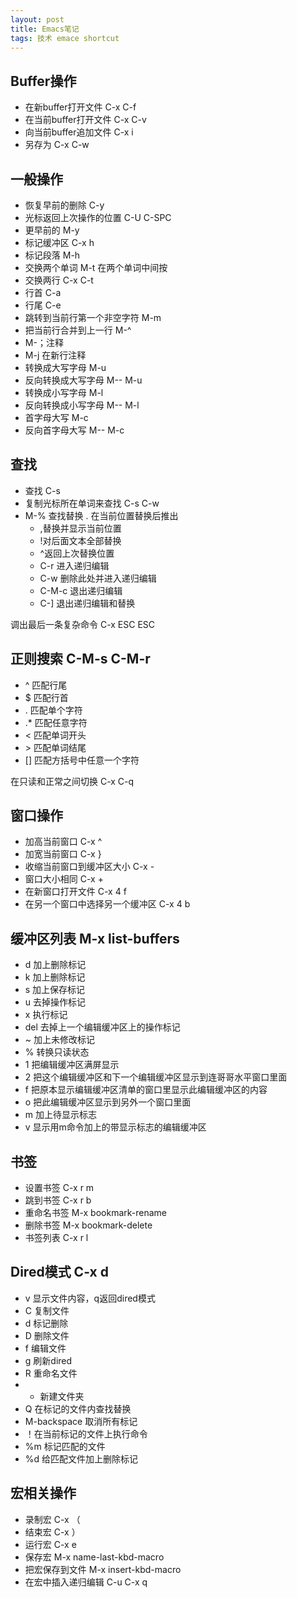 ```yaml
---
layout: post
title: Emacs笔记
tags: 技术 emace shortcut
---
```

## Buffer操作
* 在新buffer打开文件 C-x C-f
* 在当前buffer打开文件 C-x C-v
* 向当前buffer追加文件 C-x i
* 另存为 C-x C-w
<!--more-->
## 一般操作
* 恢复早前的删除 C-y
* 光标返回上次操作的位置 C-U C-SPC
* 更早前的 M-y
* 标记缓冲区 C-x h
* 标记段落 M-h
* 交换两个单词 M-t  在两个单词中间按
* 交换两行 C-x C-t
* 行首  C-a
* 行尾 C-e
* 跳转到当前行第一个非空字符 M-m
* 把当前行合并到上一行 M-^
* M-；注释
* M-j 在新行注释
* 转换成大写字母 M-u
* 反向转换成大写字母 M-- M-u
* 转换成小写字母 M-l
* 反向转换成小写字母  M-- M-l
* 首字母大写  M-c
* 反向首字母大写 M-- M-c

## 查找
* 查找 C-s
* 复制光标所在单词来查找  C-s C-w
* M-% 查找替换  . 在当前位置替换后推出
    * ,替换并显示当前位置
    * !对后面文本全部替换
    * ^返回上次替换位置
    * C-r 进入递归编辑
    * C-w 删除此处并进入递归编辑
    * C-M-c 退出递归编辑
    * C-] 退出递归编辑和替换

调出最后一条复杂命令 C-x ESC ESC

## 正则搜索  C-M-s C-M-r
* ^ 匹配行尾
* $ 匹配行首
* . 匹配单个字符
* .* 匹配任意字符
* \< 匹配单词开头
* \> 匹配单词结尾
* [] 匹配方括号中任意一个字符

在只读和正常之间切换 C-x C-q

## 窗口操作
* 加高当前窗口 C-x ^
* 加宽当前窗口 C-x }
* 收缩当前窗口到缓冲区大小  C-x -
* 窗口大小相同 C-x +
* 在新窗口打开文件 C-x 4 f
* 在另一个窗口中选择另一个缓冲区 C-x 4 b

## 缓冲区列表 M-x list-buffers
* d 加上删除标记
* k 加上删除标记
* s 加上保存标记
* u 去掉操作标记
* x 执行标记
* del 去掉上一个编辑缓冲区上的操作标记
* ~ 加上未修改标记
* % 转换只读状态
* 1 把编辑缓冲区满屏显示
* 2 把这个编辑缓冲区和下一个编辑缓冲区显示到连哥哥水平窗口里面
* f 把原本显示编辑缓冲区清单的窗口里显示此编辑缓冲区的内容
* o 把此编辑缓冲区显示到另外一个窗口里面
* m 加上待显示标志
* v 显示用m命令加上的带显示标志的编辑缓冲区

## 书签
* 设置书签 C-x r m
* 跳到书签 C-x r b
* 重命名书签 M-x bookmark-rename
* 删除书签 M-x bookmark-delete
* 书签列表 C-x r l

## Dired模式 C-x d
* v 显示文件内容，q返回dired模式
* C 复制文件
* d 标记删除
* D 删除文件
* f 编辑文件
* g 刷新dired
* R 重命名文件
* + 新建文件夹
* Q 在标记的文件内查找替换
* M-backspace 取消所有标记
* ！在当前标记的文件上执行命令
* %m 标记匹配的文件
* %d 给匹配文件加上删除标记

## 宏相关操作
* 录制宏 C-x （
* 结束宏 C-x ）
* 运行宏 C-x e
* 保存宏 M-x name-last-kbd-macro
* 把宏保存到文件 M-x insert-kbd-macro
* 在宏中插入递归编辑 C-u C-x q


